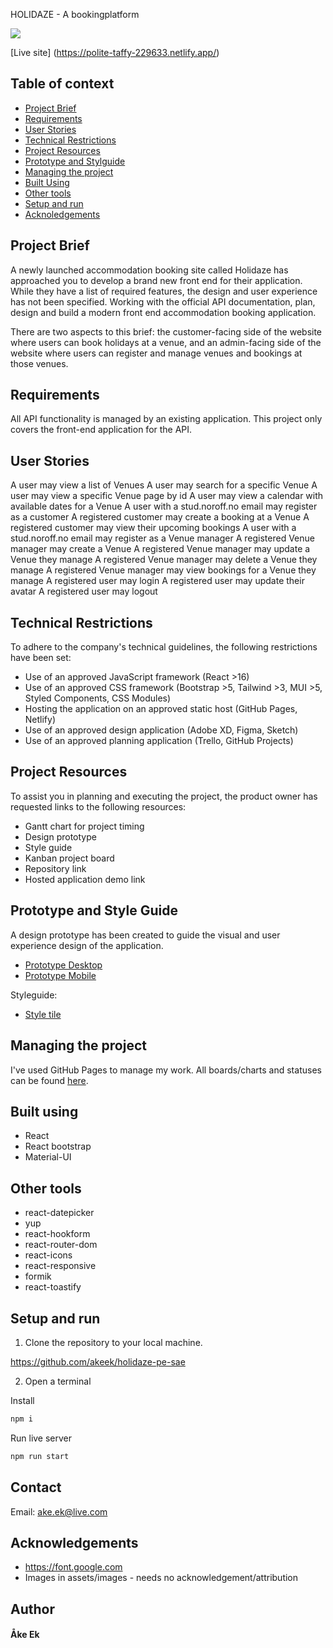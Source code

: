 HOLIDAZE - A bookingplatform

<img src="./src/assets/Images/printscreen-homepage.png">

[Live site] (https://polite-taffy-229633.netlify.app/)

## Table of context

- [Project Brief](#project-brief)
- [Requirements](#requirements)
- [User Stories](#user-stories)
- [Technical Restrictions](#technical-restrictions)
- [Project Resources](#project-resources)
- [Prototype and Stylguide](#prototype-and-styleguide)
- [Managing the project](#managing-the-project)
- [Built Using](#built-using)
- [Other tools](#other-tools)
- [Setup and run](#setup-and-run)
- [Acknoledgements](#acknowledgements)


## Project Brief

A newly launched accommodation booking site called Holidaze has approached you to develop a brand new front end for their application. While they have a list of required features, the design and user experience has not been specified. Working with the official API documentation, plan, design and build a modern front end accommodation booking application.

There are two aspects to this brief: the customer-facing side of the website where users can book holidays at a venue, and an admin-facing side of the website where users can register and manage venues and bookings at those venues.

## Requirements

All API functionality is managed by an existing application. This project only covers the front-end application for the API.

## User Stories

A user may view a list of Venues
A user may search for a specific Venue
A user may view a specific Venue page by id
A user may view a calendar with available dates for a Venue
A user with a stud.noroff.no email may register as a customer
A registered customer may create a booking at a Venue
A registered customer may view their upcoming bookings
A user with a stud.noroff.no email may register as a Venue manager
A registered Venue manager may create a Venue
A registered Venue manager may update a Venue they manage
A registered Venue manager may delete a Venue they manage
A registered Venue manager may view bookings for a Venue they manage
A registered user may login
A registered user may update their avatar
A registered user may logout

## Technical Restrictions

To adhere to the company's technical guidelines, the following restrictions have been set:

- Use of an approved JavaScript framework (React >16)
- Use of an approved CSS framework (Bootstrap >5, Tailwind >3, MUI >5, Styled Components, CSS Modules)
- Hosting the application on an approved static host (GitHub Pages, Netlify)
- Use of an approved design application (Adobe XD, Figma, Sketch)
- Use of an approved planning application (Trello, GitHub Projects)

## Project Resources

To assist you in planning and executing the project, the product owner has requested links to the following resources:

- Gantt chart for project timing
- Design prototype
- Style guide
- Kanban project board
- Repository link
- Hosted application demo link

## Prototype and Style Guide

A design prototype has been created to guide the visual and user experience design of the application.

- [Prototype Desktop](https://xd.adobe.com/view/7f966b5c-0142-450a-a5b2-8000108d35e1-2ac5/)
- [Prototype Mobile](https://xd.adobe.com/view/524ac5d9-8e78-43c6-8c5a-ccf7f2c3d8f6-0719/)

Styleguide:

- [Style tile](https://xd.adobe.com/view/ba14cfbf-d5a9-4463-a22a-cdf0315d6e24-ef47/)

## Managing the project

I've used GitHub Pages to manage my work. All boards/charts and statuses can be found [here](https://github.com/users/akeek/projects/2).

## Built using

- React
- React bootstrap
- Material-UI

## Other tools

- react-datepicker
- yup
- react-hookform
- react-router-dom
- react-icons
- react-responsive
- formik
- react-toastify

## Setup and run

1. Clone the repository to your local machine.

https://github.com/akeek/holidaze-pe-sae

2. Open a terminal

Install
```md
npm i
```

Run live server
```md
npm run start
```

## Contact

Email:
ake.ek@live.com

## Acknowledgements

- https://font.google.com
- Images in assets/images - needs no acknowledgement/attribution

## Author

<h4>Åke Ek</h4>